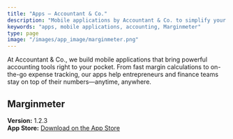 ```yaml
---
title: "Apps — Accountant & Co."
description: "Mobile applications by Accountant & Co. to simplify your accounting on the go."
keywords: "apps, mobile applications, accounting, Marginmeter"
type: page
image: "/images/app_image/marginmeter.png"
---
```


At Accountant & Co., we build mobile applications that bring powerful accounting tools right to your pocket. From fast margin calculations to on-the-go expense tracking, our apps help entrepreneurs and finance teams stay on top of their numbers—anytime, anywhere.

## Marginmeter

**Version:** 1.2.3  
**App Store:** [Download on the App Store](https://apps.apple.com/us/app/marginmeter/id6736533771)

<!-- Add new app entries below -->
